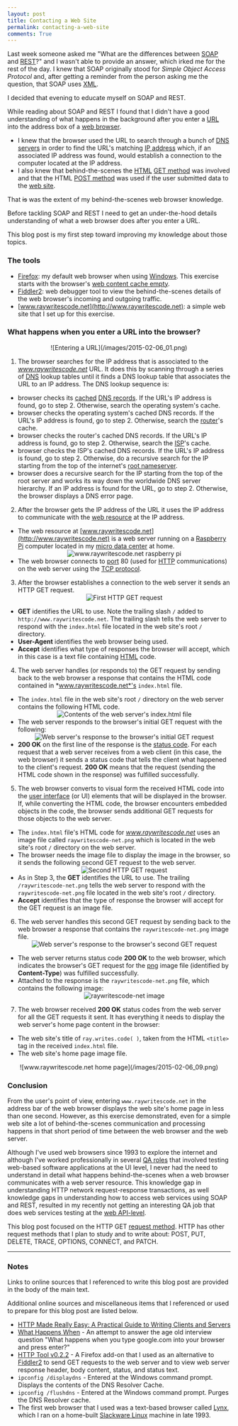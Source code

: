 ```yaml
---
layout: post
title: Contacting a Web Site  
permalink: contacting-a-web-site
comments: True
---
```


Last week someone asked me "What are the differences between [SOAP](http://en.wikipedia.org/wiki/SOAP) and [REST](http://en.wikipedia.org/wiki/Representational_state_transfer)?" and I wasn't able to provide an answer, which irked me for the rest of the day. I knew that SOAP originally stood for *Simple Object Access Protocol* and, after getting a reminder from the person asking me the question, that SOAP uses [XML](http://en.wikipedia.org/wiki/XML). 

I decided that evening to educate myself on SOAP and REST.  

While reading about SOAP and REST I found that I didn't have a good understanding of what happens in the background after you enter a [URL](http://en.wikipedia.org/wiki/Uniform_resource_locator) into the address box of a [web browser](http://en.wikipedia.org/wiki/Web_browser). 

* I knew that the browser used the URL to search through a bunch of [DNS servers](http://en.wikipedia.org/wiki/Name_server) in order to find the URL's matching [IP address](http://en.wikipedia.org/wiki/IP_address) which, if an associated IP address was found, would establish a connection to the computer located at the IP address.
* I also knew that behind-the-scenes the [HTML](http://en.wikipedia.org/wiki/HTML) [GET method](http://en.wikipedia.org/wiki/Hypertext_Transfer_Protocol#Request_methods) was involved and that the HTML [POST method](http://en.wikipedia.org/wiki/POST_%28HTTP%29) was used if the user submitted data to the [web site](http://en.wikipedia.org/wiki/Website).

That <s>is</s> was the extent of my behind-the-scenes web browser knowledge. 

Before tackling SOAP and REST I need to get an under-the-hood details understanding of what a web browser does after you enter a URL.

This blog post is my first step toward improving my knowledge about those topics.  

### The tools

* [Firefox](https://www.mozilla.org/en-US/firefox/new/): my default web browser when using [Windows](http://en.wikipedia.org/wiki/Microsoft_Windows). This exercise starts with the browser's [web content cache empty](https://support.mozilla.org/en-US/kb/how-clear-firefox-cache).
* [Fiddler2](http://www.telerik.com/fiddler): web debugger tool to view the behind-the-scenes details of the web browser's incoming and outgoing traffic.
* [www.raywritescode.net](http://www.raywritescode.net): a simple web site that I set up for this exercise.

### What happens when you enter a URL into the browser?

<center>![Entering a URL](/images/2015-02-06_01.png)</center>

1. The browser searches for the IP address that is associated to the *www.raywritescode.net* URL. It does this by scanning through a series of [DNS](http://en.wikipedia.org/wiki/Domain_Name_System) lookup tables until it finds a DNS lookup table that associates the URL to an IP address.  The DNS lookup sequence is:  
  * browser checks its [cached](http://en.wikipedia.org/wiki/Cache_%28computing%29) [DNS records](http://en.wikipedia.org/wiki/List_of_DNS_record_types). If the URL's IP address is found, go to step 2. Otherwise, search the operating system's cache.
  * browser checks the operating system's cached DNS records. If the URL's IP address is found, go to step 2. Otherwise, search the [router](http://en.wikipedia.org/wiki/Router_%28computing%29)'s cache.
  * browser checks the router's cached DNS records. If the URL's IP address is found, go to step 2. Otherwise, search the [ISP](http://en.wikipedia.org/wiki/Internet_service_provider)'s cache.
  * browser checks the ISP's cached DNS records. If the URL's IP address is found, go to step 2. Otherwise, do a recursive search for the IP starting from the top of the internet's [root nameserver](http://en.wikipedia.org/wiki/Root_name_server).
  * browser does a recursive search for the IP starting from the top of the root server and works its way down the worldwide DNS server hierarchy. If an IP address is found for the URL, go to step 2. Otherwise, the browser displays a DNS error page.
  
2. After the browser gets the IP address of the URL it uses the IP address to communicate with the [web resource](http://en.wikipedia.org/wiki/Web_resource) at the IP address. 
  * The web resource at [www.raywritescode.net](http://www.raywritescode.net) is a web server running on a [Raspberry Pi](http://www.raspberrypi.org/) computer located in my [micro data center](http://www.raywritescode.com/micro-data-center/) at home. <center>![www.raywritescode.net raspberry pi](/images/2015-02-06_02.png)</center>
  * The web browser connects to [port](http://en.wikipedia.org/wiki/Port_%28computer_networking%29#Common_port_numbers) 80 (used for [HTTP](http://en.wikipedia.org/wiki/Hypertext_Transfer_Protocol) communications) on the web server using the [TCP protocol](http://en.wikipedia.org/wiki/Transmission_Control_Protocol).  

3. After the browser establishes a connection to the web server it sends an HTTP GET request.<center>![First HTTP GET request](/images/2015-02-06_03.png)</center>
  * **GET** identifies the URL to use. Note the trailing slash `/` added to `http://www.raywritescode.net`. The trailing slash tells the web server to respond with the `index.html` file located in the web site's root `/` directory.
  * **User-Agent** identifies the web browser being used. 
  * **Accept** identifies what type of responses the browser will accept, which in this case is a text file containing [HTML](http://en.wikipedia.org/wiki/HTML) code.

4. The web server handles (or responds to) the GET request by sending back to the web browser a response that contains the HTML code contained in *www.raywritescode.net*'s `index.html` file.
  * The `index.html` file in the web site's root `/` directory on the web server contains the following HTML code.<center>![Contents of the web server's index.html file](/images/2015-02-06_04.png)</center>
  * The web server responds to the browser's initial GET request with the following:<center>![Web server's response to the browser's initial GET request](/images/2015-02-06_05.png)</center>
  * **200 OK** on the first line of the response is the [status code](http://www.w3.org/Protocols/HTTP/HTRESP.html). For each request that a web server receives from a web client (in this case, the web browser) it sends a status code that tells the client what happened to the client's request. **200 OK** means that the request (sending the HTML code shown in the response) was fulfilled successfully.  

5. The web browser converts to visual form the received HTML code into the [user interface](http://en.wikipedia.org/wiki/User_interface) (or UI) elements that will be displayed in the browser. If, while converting the HTML code, the browser encounters embedded objects in the code, the browser sends additional GET requests for those objects to the web server.
  * The `index.html` file's HTML code for *www.raywritescode.net* uses an image file called `raywritescode-net.png` which is located in the web site's root `/` directory on the web server. 
  * The browser needs the image file to display the image in the browser, so it sends the following second GET request to the web server.<center>![Second HTTP GET request](/images/2015-02-06_06.png)</center>
  * As in Step 3, the **GET** identifies the URL to use. The trailing `/raywritescode-net.png` tells the web server to respond with the `raywritescode-net.png` file located in the web site's root `/` directory.
  * **Accept** identifies that the type of response the browser will accept for the GET request is an image file.

6. The web server handles this second GET request by sending back to the web browser a response that contains the `raywritescode-net.png` image file.<center>![Web server's response to the browser's second GET request](/images/2015-02-06_07.png)</center>
  * The web server returns status code **200 OK** to the web browser, which indicates the browser's GET request for the [png](http://en.wikipedia.org/wiki/Portable_Network_Graphics) image file (identified by **Content-Type**) was fulfilled successfully.
  * Attached to the response is the `raywritescode-net.png` file, which contains the following image:<center>![raywritescode-net image](/images/2015-02-06_08.png)</center>

7. The web browser received **200 OK** status codes from the web server for all the GET requests it sent. It has everything it needs to display the web server's home page content in the browser:
  * The web site's title of `ray.writes.code( )`, taken from the HTML `<title>` tag in the received `index.html` file.
  * The web site's home page image file.

<center>![www.raywritescode.net home page](/images/2015-02-06_09.png)</center>

### Conclusion

From the user's point of view, entering `www.raywritescode.net` in the address bar of the web browser displays the web site's home page in less than one second. However, as this exercise demonstrated, even for a simple web site a lot of behind-the-scenes communication and processing happens in that short period of time between the web browser and the web server.

Although I've used web browsers since 1993 to explore the internet and although I've worked professionally in several [QA roles](http://en.wikipedia.org/wiki/Software_quality_assurance) that involved testing web-based software applications at the UI level, I never had the need to understand in detail what happens behind-the-scenes when a web browser communicates with a web server resource. This knowledge gap in understanding HTTP network request-response transactions, as well knowledge gaps in understanding how to access web services using SOAP and REST, resulted in my recently not getting an interesting QA job that does web services testing at the [web API-level](http://en.wikipedia.org/wiki/Application_programming_interface#Web_APIs).

This blog post focused on the HTTP GET [request method](http://en.wikipedia.org/wiki/Hypertext_Transfer_Protocol#Request_methods). HTTP has other request methods that I plan to study and to write about: POST, PUT, DELETE, TRACE, OPTIONS, CONNECT, and PATCH.

-----

### Notes

Links to online sources that I referenced to write this blog post are provided in the body of the main text. 

Additional online sources and miscellaneous items that I referenced or used to prepare for this blog post are listed below.

* [HTTP Made Really Easy: A Practical Guide to Writing Clients and Servers](http://www.jmarshall.com/easy/http/)
* [What Happens When](https://github.com/alex/what-happens-when) - An attempt to answer the age old interview question "What happens when you type google.com into your browser and press enter?"
* [HTTP Tool v0.2.2](https://github.com/bobbyrne01/http-tool-firefox) - A Firefox add-on that I used as an alternative to [Fiddler2](http://www.telerik.com/fiddler) to send GET requests to the web server and to view web server response header, body content, status, and status text.
* `ipconfig /displaydns` - Entered at the Windows command prompt. Displays the contents of the DNS Resolver Cache.
* `ipconfig /flushdns` - Entered at the Windows command prompt. Purges the DNS Resolver cache.
* The first web browser that I used was a text-based browser called [Lynx](http://en.wikipedia.org/wiki/Lynx_%28web_browser%29), which I ran on a home-built [Slackware Linux](http://en.wikipedia.org/wiki/Slackware) machine in late 1993.
